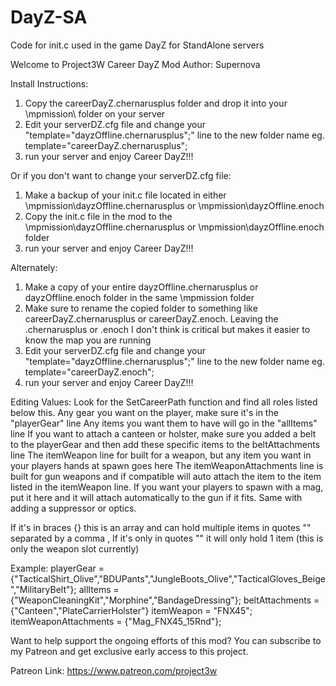 # DayZ-SA
Code for init.c used in the game DayZ for StandAlone servers


Welcome to Project3W Career DayZ Mod
Author: Supernova

Install Instructions:

1. Copy the careerDayZ.chernarusplus folder and drop it into your \mpmission\ folder on your server
2. Edit your serverDZ.cfg file and change your "template="dayzOffline.chernarusplus";" line to the new folder name eg. template="careerDayZ.chernarusplus";
3. run your server and enjoy Career DayZ!!!

Or if you don't want to change your serverDZ.cfg file:

1. Make a backup of your init.c file located in either \mpmission\dayzOffline.chernarusplus or \mpmission\dayzOffline.enoch
2. Copy the init.c file in the mod to the \mpmission\dayzOffline.chernarusplus or \mpmission\dayzOffline.enoch folder
3. run your server and enjoy Career DayZ!!!

Alternately:

1. Make a copy of your entire dayzOffline.chernarusplus or dayzOffline.enoch folder in the same \mpmission folder
2. Make sure to rename the copied folder to something like careerDayZ.chernarusplus or careerDayZ.enoch. Leaving the .chernarusplus or .enoch I don't think is critical but makes it easier to know the map you are running
3. Edit your serverDZ.cfg file and change your "template="dayzOffline.chernarusplus";" line to the new folder name eg. template="careerDayZ.enoch";
4. run your server and enjoy Career DayZ!!!


Editing Values:
Look for the SetCareerPath function and find all roles listed below this.
Any gear you want on the player, make sure it's in the "playerGear" line
Any items you want them to have will go in the "allItems" line
If you want to attach a canteen or holster, make sure you added a belt to the playerGear and then add these specific items to the beltAttachments line
The itemWeapon line for built for a weapon, but any item you want in your players hands at spawn goes here
The itemWeaponAttachments line is built for gun weapons and if compatible will auto attach the item to the item listed in the itemWeapon line. If you want your players to spawn with a mag, put it here and it will attach automatically to the gun if it fits. Same with adding a suppressor or optics.

If it's in braces {} this is an array and can hold multiple items in quotes "" separated by a comma ,
If it's only in quotes "" it will only hold 1 item (this is only the weapon slot currently)

Example:
playerGear = {"TacticalShirt_Olive","BDUPants","JungleBoots_Olive","TacticalGloves_Beige","MilitaryBelt"};
allItems = {"WeaponCleaningKit","Morphine","BandageDressing"};
beltAttachments = {"Canteen","PlateCarrierHolster"}
itemWeapon = "FNX45";
itemWeaponAttachments = {"Mag_FNX45_15Rnd"};



Want to help support the ongoing efforts of this mod? You can subscribe to my Patreon and get exclusive early access to this project.

Patreon Link: 
https://www.patreon.com/project3w
